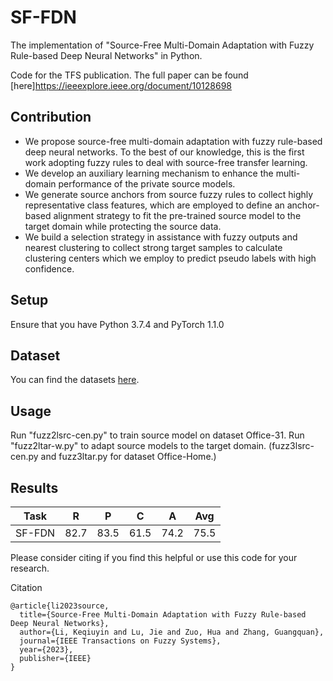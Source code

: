 # SF-FDN
The implementation of "Source-Free Multi-Domain Adaptation with Fuzzy Rule-based Deep Neural Networks" in Python. 

Code for the TFS publication. The full paper can be found [here]https://ieeexplore.ieee.org/document/10128698

## Contribution

- We propose source-free multi-domain adaptation with fuzzy rule-based deep neural networks. To the best of
our knowledge, this is the first work adopting fuzzy rules to deal with source-free transfer learning.
- We develop an auxiliary learning mechanism to enhance the multi-domain performance of the private source models.
- We generate source anchors from source fuzzy rules to collect highly representative class features, which are employed to define an anchor-based alignment strategy to fit the pre-trained source model to the target domain while protecting the source data.
- We build a selection strategy in assistance with fuzzy outputs and nearest clustering to collect strong target samples to calculate clustering centers which we employ to predict pseudo labels with high confidence.

## Setup
Ensure that you have Python 3.7.4 and PyTorch 1.1.0

## Dataset
You can find the datasets [here](https://github.com/jindongwang/transferlearning/tree/master/data).

## Usage
Run "fuzz2lsrc-cen.py" to train source model on dataset Office-31. 
Run "fuzz2ltar-w.py" to adapt source models to the target domain.
(fuzz3lsrc-cen.py and fuzz3ltar.py for dataset Office-Home.)

## Results

| Task  | R | P  | C |  A | Avg  | 
| ---- | ---- | ---- | ---- | ---- | ---- |
| SF-FDN  | 82.7  | 83.5  | 61.5 | 74.2 | 75.5 |


Please consider citing if you find this helpful or use this code for your research.

Citation
```
@article{li2023source,
  title={Source-Free Multi-Domain Adaptation with Fuzzy Rule-based Deep Neural Networks},
  author={Li, Keqiuyin and Lu, Jie and Zuo, Hua and Zhang, Guangquan},
  journal={IEEE Transactions on Fuzzy Systems},
  year={2023},
  publisher={IEEE}
}
